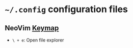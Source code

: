 # `~/.config` configuration files

## NeoVim [Keymap](./nvim/lua/keymap.lua)

- `\ + e`: Open file explorer
